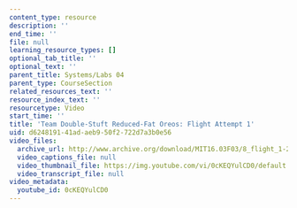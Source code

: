 ```yaml
---
content_type: resource
description: ''
end_time: ''
file: null
learning_resource_types: []
optional_tab_title: ''
optional_text: ''
parent_title: Systems/Labs 04
parent_type: CourseSection
related_resources_text: ''
resource_index_text: ''
resourcetype: Video
start_time: ''
title: 'Team Double-Stuft Reduced-Fat Oreos: Flight Attempt 1'
uid: d6248191-41ad-aeb9-50f2-722d7a3b0e56
video_files:
  archive_url: http://www.archive.org/download/MIT16.03F03/8_flight_1-220k.mp4
  video_captions_file: null
  video_thumbnail_file: https://img.youtube.com/vi/0cKEQYulCD0/default.jpg
  video_transcript_file: null
video_metadata:
  youtube_id: 0cKEQYulCD0
---
```

